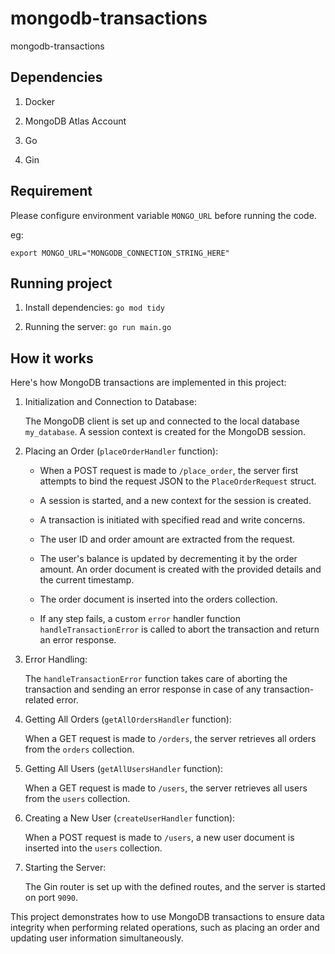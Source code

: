 # mongodb-transactions
mongodb-transactions


## Dependencies

1. Docker

2. MongoDB Atlas Account

3. Go

4. Gin

## Requirement

Please configure environment variable `MONGO_URL` before running the code.

eg:

```
export MONGO_URL="MONGODB_CONNECTION_STRING_HERE"
```

## Running project

1. Install dependencies: `go mod tidy`


2. Running the server: `go run main.go`

## How it works

Here's how MongoDB transactions are implemented in this project:

1. Initialization and Connection to Database:

    The MongoDB client is set up and connected to the local database `my_database`.
    A session context is created for the MongoDB session.

2. Placing an Order (`placeOrderHandler` function):

    * When a POST request is made to `/place_order`, the server first attempts to bind the request JSON to the `PlaceOrderRequest` struct.
    
    * A session is started, and a new context for the session is created.
    
    * A transaction is initiated with specified read and write concerns.
    
    * The user ID and order amount are extracted from the request.
    
    * The user's balance is updated by decrementing it by the order amount.
    An order document is created with the provided details and the current timestamp.
    
    * The order document is inserted into the orders collection.
    
    * If any step fails, a custom `error` handler function `handleTransactionError` is called to abort the transaction and return an error response.

3. Error Handling:

    The `handleTransactionError` function takes care of aborting the transaction and sending an error response in case of any transaction-related error.

4. Getting All Orders (`getAllOrdersHandler` function):

    When a GET request is made to `/orders`, the server retrieves all orders from the `orders` collection.

5. Getting All Users (`getAllUsersHandler` function):

    When a GET request is made to `/users`, the server retrieves all users from the `users` collection.

6. Creating a New User (`createUserHandler` function):

    When a POST request is made to `/users`, a new user document is inserted into the `users` collection.

7. Starting the Server:

    The Gin router is set up with the defined routes, and the server is started on port `9090`.

This project demonstrates how to use MongoDB transactions to ensure data integrity when performing related operations, such as placing an order and updating user information simultaneously.